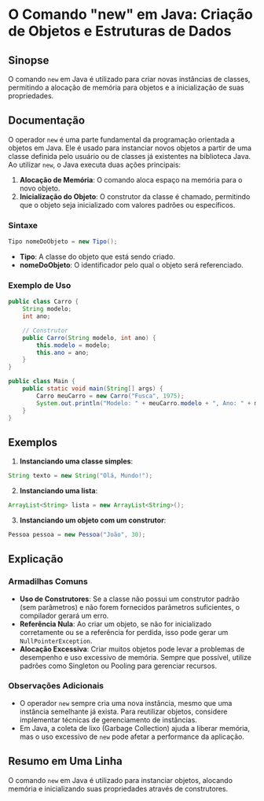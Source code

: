 <!--
Meta Description: # O Comando "new" em Java: Criação de Objetos e Estruturas de Dados ## Sinopse O comando `new` em Java é utilizado para criar novas instâncias de clas...
Meta Keywords: new, java, objetos, para, uma
-->

# O Comando "new" em Java: Criação de Objetos e Estruturas de Dados

## Sinopse
O comando `new` em Java é utilizado para criar novas instâncias de classes, permitindo a alocação de memória para objetos e a inicialização de suas propriedades.

## Documentação
O operador `new` é uma parte fundamental da programação orientada a objetos em Java. Ele é usado para instanciar novos objetos a partir de uma classe definida pelo usuário ou de classes já existentes na biblioteca Java. Ao utilizar `new`, o Java executa duas ações principais:

1. **Alocação de Memória**: O comando aloca espaço na memória para o novo objeto.
2. **Inicialização do Objeto**: O construtor da classe é chamado, permitindo que o objeto seja inicializado com valores padrões ou específicos.

### Sintaxe
```java
Tipo nomeDoObjeto = new Tipo();
```
- **Tipo**: A classe do objeto que está sendo criado.
- **nomeDoObjeto**: O identificador pelo qual o objeto será referenciado.

### Exemplo de Uso
```java
public class Carro {
    String modelo;
    int ano;

    // Construtor
    public Carro(String modelo, int ano) {
        this.modelo = modelo;
        this.ano = ano;
    }
}

public class Main {
    public static void main(String[] args) {
        Carro meuCarro = new Carro("Fusca", 1975);
        System.out.println("Modelo: " + meuCarro.modelo + ", Ano: " + meuCarro.ano);
    }
}
```

## Exemplos
1. **Instanciando uma classe simples**:
```java
String texto = new String("Olá, Mundo!");
```

2. **Instanciando uma lista**:
```java
ArrayList<String> lista = new ArrayList<String>();
```

3. **Instanciando um objeto com um construtor**:
```java
Pessoa pessoa = new Pessoa("João", 30);
```

## Explicação
### Armadilhas Comuns
- **Uso de Construtores**: Se a classe não possui um construtor padrão (sem parâmetros) e não forem fornecidos parâmetros suficientes, o compilador gerará um erro.
- **Referência Nula**: Ao criar um objeto, se não for inicializado corretamente ou se a referência for perdida, isso pode gerar um `NullPointerException`.
- **Alocação Excessiva**: Criar muitos objetos pode levar a problemas de desempenho e uso excessivo de memória. Sempre que possível, utilize padrões como Singleton ou Pooling para gerenciar recursos.

### Observações Adicionais
- O operador `new` sempre cria uma nova instância, mesmo que uma instância semelhante já exista. Para reutilizar objetos, considere implementar técnicas de gerenciamento de instâncias.
- Em Java, a coleta de lixo (Garbage Collection) ajuda a liberar memória, mas o uso excessivo de `new` pode afetar a performance da aplicação.

## Resumo em Uma Linha
O comando `new` em Java é utilizado para instanciar objetos, alocando memória e inicializando suas propriedades através de construtores.